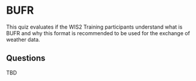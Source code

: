 # BUFR

This quiz evaluates if the WIS2 Training participants understand what is BUFR and why this format is recommended to be used for the exchange of weather data.

## Questions

TBD